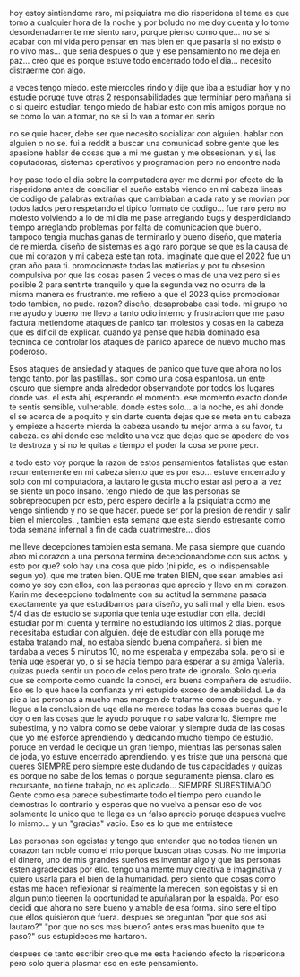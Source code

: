 hoy estoy sintiendome raro, mi psiquiatra me dio risperidona el tema es que tomo a cualquier hora de la noche y por boludo no me doy cuenta y lo tomo desordenadamente
me siento raro, porque pienso como que... no se si acabar con mi vida pero pensar en mas bien en que pasaria si no existo o no vivo mas... que seria despues o que y ese pensamiento no me deja en paz... creo que es porque estuve todo encerrado todo el dia... necesito distraerme con algo.

a veces tengo miedo. este miercoles rindo y dije que iba a estudiar hoy y no estudie poruqe tuve otras 2 responsabilidades que terminiar pero mañana si o si queiro estudiar. tengo miedo de hablar esto con mis amigos porque no se como lo van a tomar, no se si lo van a tomar en serio

no se quie hacer, debe ser que necesito socializar con alguien. hablar con alguien o no se. fui a reddit a buscar una comunidad sobre gente que les apasione hablar de cosas que a mi me gustan y me obsesionan. y si, las coputadoras, sistemas operativos y programacion pero no encontre nada

hoy pase todo el dia sobre la computadora ayer me dormi por efecto de la risperidona antes de conciliar el sueño estaba viendo en mi cabeza lineas de codigo de palabras extrañas que cambiaban a cada rato y se movian por todos lados pero respetando el tipico formato de codigo... fue raro pero no molesto
volviendo a lo de mi dia me pase arreglando bugs y desperdiciando tiempo arreglando problemas por falta de comunicacion que bueno. tampoco tengia muchas ganas de terminarlo y bueno diseño, que materia de re mierda. 
diseño de sistemas es algo raro porque se que es la causa de que mi corazon y mi cabeza este tan rota. imaginate que que el 2022 fue un gran año para ti. promocionaste todas las matierias y por tu obsesion compulsiva por que las cosas pasen 2 veces o mas de una vez pero si es posible 2 para sentirte tranquilo y que la segunda vez no ocurra de la misma manera es frustrante. me refiero a que el 2023 quise promocionar todo tambien, no pude. razon? diseño, desaprobaba casi todo. mi grupo no me ayudo y bueno me llevo a tanto odio interno y frustracion que me paso factura metiendome ataques de panico tan molestos y cosas en la cabeza que es dificil de explicar. cuando ya pense que habia dominado esa tecninca de controlar los ataques de panico aparece de nuevo mucho mas poderoso.

Esos ataques de ansiedad y ataques de panico que tuve que ahora no los tengo tanto. por las pastillas.. son como una cosa espantosa. un ente oscuro que siempre anda alrededor observandote por todos los lugares donde vas. el esta ahi, esperando el momento. ese momento exacto donde te sentis sensible, vulnerable. donde estes solo... a la noche, es ahi donde el se acerca de a poquito y sin darte cuenta dejas que se meta en tu cabeza y empieze a hacerte mierda la cabeza usando tu mejor arma a su favor, tu cabeza.
es ahi donde ese maldito una vez que dejas que se apodere de vos te destroza y si no le quitas a tiempo el poder la cosa se pone peor.

a todo esto voy porque la razon de estos pensamientos fatalistas que estan recurrentemente en mi cabeza siento que es por eso... estuve encerrado y solo con mi computadora, a lautaro le gusta mucho estar asi pero a la vez se siente un poco insano.
tengo miedo de que las personas se sobrepreocupen por esto, pero espero decirle a la psiquiatra como me vengo sintiendo y no se que hacer. puede ser  por la presion de rendir y salir bien el miercoles. , tambien esta semana que esta siendo estresante como toda semana infernal a fin de cada cuatrimestre... dios

me lleve decepciones tambien esta semana. Me pasa siempre que cuando abro mi corazon a una persona termina decepcionandome con sus actos. 
y esto por que? solo hay una cosa que pido (ni pido, es lo indispensable segun yo), que me traten bien. QUE me traten BIEN, que sean amables asi como yo soy con ellos, con las personas que aprecio y llevo en mi corazon.
Karin me deceepciono todalmente con su actitud la semmana pasada exactamente ya que estudibamos para diseño, yo sali mal y ella bien. esos 5/4  dias de estudio se suponia que tenia uqe estudiar con ella. decidi estudiar por mi cuenta y termine no estudiando los ultimos 2 dias. porque necesitaba estudiar con alguien. deje de estudiar con ella poruqe me estaba tratando mal, no estaba siendo buena compañera. si bien me tardaba a veces 5 minutos 10, no me esperaba y empezaba sola. pero si le tenia uqe esperar yo, o si se hacia tiempo para esperar a su amiga Valeria. quizas pueda sentir un poco de celos pero trate de ignoralo. Solo queria que se comporte como cuando la conoci, era buena compañera de estudiio.
Eso es lo que hace la confianza y mi estupido exceso de amabilidad. Le da pie a las personas a mucho mas margen de tratarme como  de segunda.
y llegue a la conclusion de uqe ella no merece todas las cosas buenas que le doy o en las cosas que le ayudo poruque no sabe valorarlo. Siempre me subestima, y no valora como se debe valorar, y siempre duda de las cosas que yo me esforce aprendiendo y dedicando mucho tiempo de estudio. poruqe en verdad le dedique un gran tiempo, mientras las personas salen de joda, yo estuve encerrado aprendiendo.
y es triste que una persona que queres SIEMPRE pero siempre este dudando de tus capacidades y quizas es porque no sabe de los temas o porque seguramente piensa. claro es recursante, no tiene trabajo, no es aplicado... SIEMPRE SUBESTIMADO
Gente como esa parece subestimarte todo el tiempo pero cuando le demostras lo contrario y esperas que no vuelva a pensar eso de vos solamente lo unico que te llega es un falso aprecio poruqe despues vuelve lo mismo... y un "gracias" vacio. Eso es lo que me entristece

Las personas son egoistas y tengo que entender que no todos tienen un corazon tan noble como el mio porque buscan otras cosas. No me importa el dinero, uno de mis grandes sueños es   inventar algo y que las personas esten agradecidas por ello. tengo una mente muy creativa e imaginativa y quiero usarla para el bien de la humanidad. pero siento que cosas como estas me hacen reflexionar si realmente la merecen, son egoistas y si en algun punto tieenen la oportunidad te apuñalaran por la espalda.
Por eso decidi que ahora no sere bueno y amable de esa forma. sino sere el tipo que ellos quisieron que fuera. despues se preguntan "por que sos asi lautaro?" "por que no sos mas bueno? antes eras mas buenito que te paso?" sus estupideces me hartaron. 

despues de tanto escribir creo que me esta haciendo efecto la risperidona pero solo queria plasmar eso en este pensamiento.



